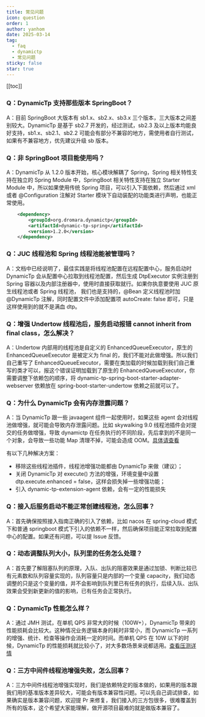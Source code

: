 ```yaml
---
title: 常见问题
icon: question
order: 1
author: yanhom
date: 2025-03-14
tag:
  - faq
  - dynamictp
  - 常见问题
sticky: false
star: true
---
```


[[toc]]

### Q：DynamicTp 支持那些版本 SpringBoot？

A：目前 SpringBoot 大版本有 sb1.x、sb2.x、sb3.x 三个版本，三大版本之间差别较大。DynamicTp 是基于 sb2.7 开发的，经过测试，sb2.3 及以上版本均能良好支持，sb1.x、sb2.1、sb2.2 可能会有部分不兼容的地方，需使用者自行测试，如果有不兼容地方，优先建议升级 sb 版本。

### Q：非 SpringBoot 项目能使用吗？

A：DynamicTp 从 1.2.0 版本开始，核心模块解耦了 Spring，Spring 相关特性支持在独立的 Spring Module 中，SpringBoot 相关特性支持在独立 Starter Module 中，所以如果使用传统 Spring 项目，可以引入下面依赖，然后通过 xml 或者 @Configuration 注解对 Starter 模块下自动装配的功能类进行声明，也能正常使用。

```xml
    <dependency>
        <groupId>org.dromara.dynamictp</groupId>
        <artifactId>dynamic-tp-spring</artifactId>
        <version>1.2.0</version>
    </dependency>
```

### Q：JUC 线程池和 Spring 线程池能被管理吗？

A：文档中已经说明了，最佳实践是将线程池配置在远程配置中心，服务启动时 DynamicTp 会从配置中心拉取到线程池配置，然后生成 DtpExecutor 实例注册到 Spring 容器以及内部注册器中，使用时直接获取就行。如果你执意要使用 JUC 原生线程池或者 Spring 线程池，
我们也是支持的，@Bean 定义线程池时加 @DynamicTp 注解，同时配置文件中添加配置项 autoCreate: false 即可，只是这样使用到的就不是满血 dtp。

### Q：增强 Undertow 线程池后，服务启动报错 cannot inherit from final class，怎么解决？

A：Undertow 内部用的线程池是自定义的 EnhancedQueueExecutor，原生的 EnhancedQueueExecutor 是被定义为 final 的，我们不能对此做增强。所以我们自己重写了 EnhancedQueueExecutor，需要在类加载的时候加载到我们自己重写的类才可以，报这个错误证明加载到了原生的 EnhancedQueueExecutor，你需要调整下依赖包的顺序，将 dynamic-tp-spring-boot-starter-adapter-webserver 依赖放在 spring-boot-starter-undertow 依赖之前就可以了。

### Q：为什么 DynamicTp 会有内存泄露问题？

A：当 DynamicTp 跟一些 javaagent 组件一起使用时，如果这些 agent 会对线程池做增强，就可能会导致内存泄露问题。比如 skywalking 9.0 线程池插件会对提交的任务做增强，导致 dynamictp 在任务执行的不同阶段，先后拿到的不是同一个对象，会导致一些功能 Map 清理不掉，可能会造成 OOM。[具体请查看](/guide/use/agent.html)

有以下几种解决方案：

- 移除这些线程池插件，线程池增强功能都由 DynamicTp 来做（建议）；
- 关闭 DynamicTp 对 execute() 方法的增强，环境变量中设置 dtp.execute.enhanced = false，这样会损失掉一些增强功能；
- 引入 dynamic-tp-extension-agent 依赖，会有一定的性能损失

### Q：接入后服务启动不能正常创建线程池，怎么回事？

A：首先确保按照接入指南正确的引入了依赖，比如 nacos 在 spring-cloud 模式下和普通 springboot 模式下引入的依赖不一样，然后确保项目能正常拉取到配置中心的配置。如果还有问题，可以提 Issue 反馈。

### Q：动态调整队列大小，队列里的任务怎么处理？

A：首先要了解阻塞队列的原理，入队、出队的阻塞效果是通过加锁、判断比较已有元素数和队列容量实现的，队列容量只是内部的一个变量 capacity，我们动态调整的只是这个变量的值，并不会影响到队列里已有任务的执行，后续入队、出队效果会受到新更新的值的影响，已有任务会正常执行。

### Q：DynamicTp 性能怎么样？

A：通过 JMH 测试，在单机 QPS 非常大的时候（100W+），DynamicTp 带来的性能损耗会比较大。这种情况业务逻辑本身的耗时非常小，而 DynamicTp 一系列的增强、统计、检查等操作会消耗一定的时间。而单机 QPS 在 10W 以下的时候，DynamicTp 的性能损耗就比较小了，对大多数场景来说都适用。[查看压测详情](/guide/introduction/benchmark.html)

### Q：三方中间件线程池增强失败，怎么回事？

A：三方中间件线程池增强实现时，我们是依赖特定的版本做的，如果用的版本跟我们用的基准版本差异较大，可能会有版本兼容性问题。可以先自己调试排查，如果确实是版本兼容问题，欢迎提 Pr 来修复，我们接入的三方包很多，很难覆盖到所有的版本，这个希望大家能理解，做开源项目最难的就是做版本兼容了。